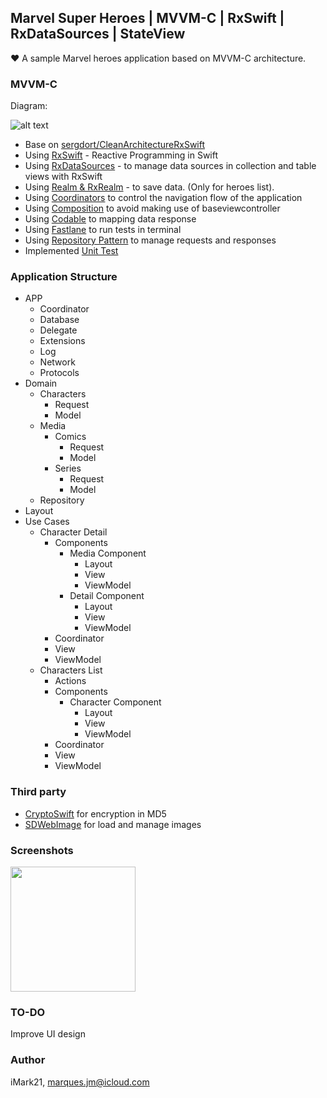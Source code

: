 ## Marvel Super Heroes | MVVM-C | RxSwift | RxDataSources | StateView 
❤️ A sample Marvel heroes application based on MVVM-C architecture.

### MVVM-C
Diagram:

![alt text](https://github.com/sergdort/CleanArchitectureRxSwift/raw/master/Architecture/MVVMPattern.png)

- Base on [sergdort/CleanArchitectureRxSwift](https://github.com/sergdort/CleanArchitectureRxSwift)
- Using [RxSwift](https://github.com/ReactiveX/RxSwift) - Reactive Programming in Swift 
- Using [RxDataSources](https://github.com/RxSwiftCommunity/RxDataSources) - to manage data sources in collection and table views with RxSwift
- Using [Realm & RxRealm](https://github.com/RxSwiftCommunity/RxDataSources) - to save data. (Only for heroes list).
- Using [Coordinators](https://blog.kulman.sk/architecting-ios-apps-coordinators/) to control the navigation flow of the application
- Using [Composition](https://medium.com/commencis/reusability-and-composition-in-swift-6630fc199e16) to avoid making use of baseviewcontroller
- Using [Codable](https://www.swiftbysundell.com/basics/codable) to mapping data response
- Using [Fastlane](https://fastlane.tools) to run tests in terminal
- Using [Repository Pattern](https://medium.com/tiendeo-tech/ios-repository-pattern-in-swift-85a8c62bf436) to manage requests and responses
- Implemented [Unit Test](https://geekytheory.com/la-importancia-de-ui-testing-y-unit-testing)

### Application Structure

- APP
  - Coordinator
  - Database
  - Delegate
  - Extensions
  - Log
  - Network
  - Protocols
- Domain
  - Characters
    - Request
    - Model
  - Media
    - Comics
      - Request
      - Model 
    - Series
      - Request
      - Model 
  - Repository
- Layout
- Use Cases
  - Character Detail
    - Components
      - Media Component
        - Layout
        - View
        - ViewModel
      - Detail Component 
        - Layout
        - View
        - ViewModel  
    - Coordinator
    - View
    - ViewModel 
  - Characters List 
    - Actions
    - Components
      - Character Component
        - Layout
        - View
        - ViewModel  
    - Coordinator
    - View
    - ViewModel

### Third party
- [CryptoSwift](https://github.com/krzyzanowskim/CryptoSwift) for encryption in MD5
- [SDWebImage](https://github.com/SDWebImage/SDWebImage) for load and manage images

### Screenshots
<img src="" width="200">

### TO-DO
Improve UI design

### Author
iMark21, marques.jm@icloud.com
